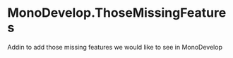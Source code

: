 MonoDevelop.ThoseMissingFeatures
================================

Addin to add those missing features we would like to see in MonoDevelop
